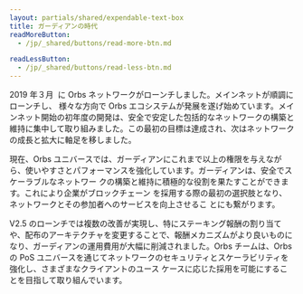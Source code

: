 ```yaml
---
layout: partials/shared/expendable-text-box
title: ガーディアンの時代
readMoreButton:
  - /jp/_shared/buttons/read-more-btn.md

readLessButton:
  - /jp/_shared/buttons/read-less-btn.md
---
```


2019 年３月 ​ に Orbs ネットワークがローンチしました。メインネットが順調にローンチし、 様々な方向で Orbs エコシステムが発展を遂げ始めています。メインネット開始の初年度の開発は、安全で安定した包括的なネットワークの構築と維持に集中して取り組みました。この最初の目標は達成され、次はネットワークの成長と拡大に軸足を移しました。

現在、Orbs ユニバースでは、ガーディアンにこれまで以上の権限を与えながら、使いやすさとパフォーマンスを強化しています。ガーディアンは、安全でスケーラブルなネットワー クの構築と維持に積極的な役割を果たすことができます。これにより企業がブロックチェーン を採用する際の最初の選択肢となり、ネットワークとその参加者へのサービスを向上させるこ とにも繋がります。

V2.5 のローンチでは複数の改善が実現し、特にステーキング報酬の割り当てや、配布のアーキテクチャを変更することで、報酬メカニズムがより良いものになり、ガーディアンの運用費用が大幅に削減されました。Orbs チームは、Orbs の PoS ユニバースを通じてネットワークのセキュリティとスケーラビリティを強化し、さまざまなクライアントのユース ケースに応じた採用を可能にすることを目指して取り組んでいます。
